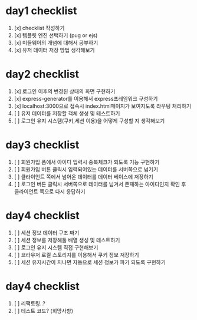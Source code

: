 # day1 checklist
1. [x] checklist 작성하기
2. [x] 템플릿 엔진 선택하기 (pug or ejs)
3. [x] 미들웨어의 개념에 대해서 공부하기
4. [x] 유저 데이터 저장 방법 생각해보기

# day2 checklist
1. [x] 로그인 이후의 변경된 상태의 화면 구현하기
2. [x] express-generator를 이용해서 express프레임워크 구성하기
3. [x] localhost:3000으로 접속시 index.html페이지가 보여지도록 라우팅 처리하기
4. [ ] 유저 데이터를 저장할 객체 생성 및 테스트하기
5. [ ] 로그인 유지 시스템(쿠키,세션 이용)을 어떻게 구성할 지 생각해보기

# day3 checklist
1. [ ] 회원가입 폼에서 아이디 입력시 중복체크가 되도록 기능 구현하기
2. [ ] 회원가입 버튼 클릭시 입력되어있는 데이터를 서버쪽으로 넘기기
3. [ ] 클라이언트 쪽에서 넘어온 데이터를 데이터 베이스에 저장하기
4. [ ] 로그인 버튼 클릭시 서버쪽으로 데이터를 넘겨서 존재하는 아이디인지 확인 후 클라이언트 쪽으로 다시 응답하기

# day4 checklist
1. [ ] 세션 정보 데이터 구조 짜기
2. [ ] 세션 정보를 저장해둘 배열 생성 및 테스트하기
3. [ ] 로그인 유지 시스템 직접 구현해보기
4. [ ] 브라우저 로컬 스토리지를 이용해서 쿠키 정보 저장하기
5. [ ] 세션 유지시간이 지나면 자동으로 세션 정보가 파기 되도록 구현하기

# day4 checklist
1. [ ] 리팩토링..?
2. [ ] 테스트 코드? (희망사항)